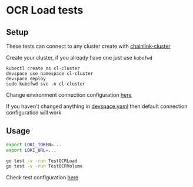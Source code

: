 # OCR Load tests

## Setup

These tests can connect to any cluster create with [chainlink-cluster](../../../charts/chainlink-cluster/README.md)

Create your cluster, if you already have one just use `kubefwd`
```
kubectl create ns cl-cluster
devspace use namespace cl-cluster
devspace deploy
sudo kubefwd svc -n cl-cluster
```

Change environment connection configuration [here](../../../charts/chainlink-cluster/connect.toml)

If you haven't changed anything in [devspace.yaml](../../../charts/chainlink-cluster/devspace.yaml) then default connection configuration will work

## Usage

```sh
export LOKI_TOKEN=...
export LOKI_URL=...

go test -v -run TestOCRLoad
go test -v -run TestOCRVolume
```

Check test configuration [here](config.toml)
